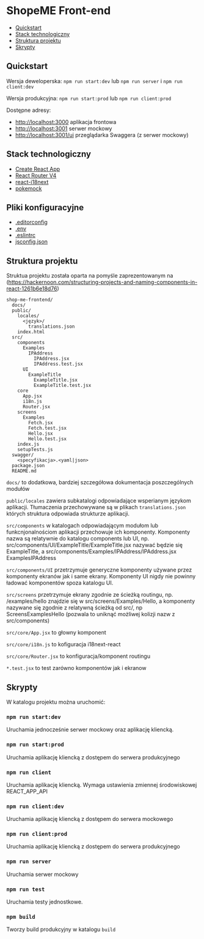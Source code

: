 # ShopeME Front-end

- [Quickstart](#quickstart)
- [Stack technologiczny](#stack-technologiczny)
- [Struktura projektu](#struktura-projektu)
- [Skrypty](#skrypty)


## Quickstart

Wersja deweloperska: `npm run start:dev` lub `npm run server` i `npm run client:dev`

Wersja produkcyjna: `npm run start:prod` lub `npm run client:prod`

Dostępne adresy:

- [http://localhost:3000](http://localhost:3000) aplikacja frontowa
- [http://localhost:3001](http://localhost:3001) serwer mockowy
- [http://localhost:3001/ui](http://localhost:3001/ui) przeglądarka Swaggera (z serwer mockowy)


## Stack technologiczny 

- [Create React App](https://github.com/facebookincubator/create-react-app)
- [React Router V4](https://github.com/ReactTraining/react-router)
- [react-i18next](https://github.com/i18next/react-i18next)
- [pokemock](https://github.com/mobilcom-debitel/pokemock)


## Pliki konfiguracyjne

- [.editorconfig](http://editorconfig.org)
- [.env](https://github.com/facebook/create-react-app/blob/master/packages/react-scripts/template/README.md#adding-development-environment-variables-in-env)
- [.eslintrc](https://eslint.org)
- [jsconfig.json](https://code.visualstudio.com/docs/languages/jsconfig)


## Struktura projektu

Struktua projektu została oparta na pomyśle zaprezentowanym na (https://hackernoon.com/structuring-projects-and-naming-components-in-react-1261b6e18d76)

```
shop-me-frontend/
  docs/
  public/
    locales/
      <język>/
        translations.json
    index.html
  src/
    components
      Examples
        IPAddress
          IPAddress.jsx
          IPAddress.test.jsx
      UI
        ExampleTitle
          ExampleTitle.jsx
          ExampleTitle.test.jsx
    core
      App.jsx
      i18n.js
      Router.jsx
    screens
      Examples
        Fetch.jsx
        Fetch.test.jsx
        Hello.jsx
        Hello.test.jsx
    index.js
    setupTests.js
  swagger/
    <specyfikacja>.<yaml|json>
  package.json
  README.md
```

`docs/` to dodatkowa, bardziej szczegółowa dokumentacja poszczególnych modułów

`public/locales` zawiera subkatalogi odpowiadające wsperianym językom aplikacji. Tłumaczenia przechowywane są w plikach `translations.json` których struktura odpowiada strukturze aplikacji.

`src/components` w katalogach odpowiadającym modułom lub funkcnjonalnościom aplikacji przechowuje ich komponenty. Komponenty nazwa są relatywnie do katalogu components lub UI, np. src/components/UI/ExampleTitle/ExampleTitle.jsx nazywać będzie się ExampleTitle, a src/components/Examples/IPAddress/IPAddress.jsx ExamplesIPAddress

`src/components/UI` przetrzymuje generyczne komponenty używane przez komponenty ekranów jak i same ekrany. Komponenty UI nigdy nie powinny ładować komponentów spoza katalogu UI.

`src/screens` przetrzymuje ekrany zgodnie ze ścieżką routingu, np. /examples/hello znajdzie się w src/screens/Examples/Hello, a komponenty nazywane się zgodnie z relatywną ścieżką od src/, np ScreensExamplesHello (pozwala to uniknąć możliwej kolizji nazw z src/components)

`src/core/App.jsx` to głowny komponent

`src/core/i18n.js` to kofiguracja i18next-react

`src/core/Router.jsx` to konfiguracja/komponent routingu

`*.test.jsx` to test zarówno komponentów jak i ekranow


## Skrypty

W katalogu projektu można uruchomić:

### `npm run start:dev`

Uruchamia jednocześnie serwer mockowy oraz aplikację kliencką.

### `npm run start:prod`

Uruchamia aplikację kliencką z dostępem do serwera produkcyjnego

### `npm run client`

Uruchamia aplikację kliencką. Wymaga ustawienia zmiennej środowiskowej REACT_APP_API

### `npm run client:dev`

Uruchamia aplikację kliencką z dostępem do serwera mockowego

### `npm run client:prod`

Uruchamia aplikację kliencką z dostępem do serwera produkcyjnego

### `npm run server`

Uruchamia serwer mockowy

### `npm run test`

Uruchamia testy jednostkowe.

### `npm build`

Tworzy build produkcyjny w katalogu `build`